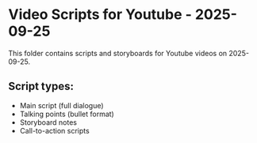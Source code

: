 # Video Scripts for Youtube - 2025-09-25

This folder contains scripts and storyboards for Youtube videos on 2025-09-25.

## Script types:
- Main script (full dialogue)
- Talking points (bullet format)
- Storyboard notes
- Call-to-action scripts
